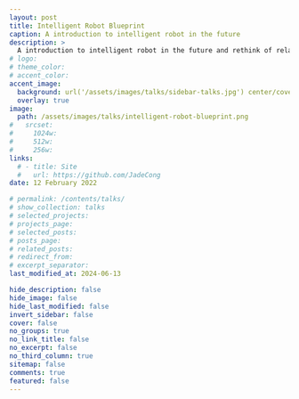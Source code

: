 ```yaml
---
layout: post
title: Intelligent Robot Blueprint
caption: A introduction to intelligent robot in the future
description: >
  A introduction to intelligent robot in the future and rethink of relationship between human beings and robots.
# logo:
# theme_color:
# accent_color:
accent_image:
  background: url('/assets/images/talks/sidebar-talks.jpg') center/cover
  overlay: true
image:
  path: /assets/images/talks/intelligent-robot-blueprint.png
#   srcset:
#     1024w:
#     512w:
#     256w:
links:
  # - title: Site
  #   url: https://github.com/JadeCong
date: 12 February 2022

# permalink: /contents/talks/
# show_collection: talks
# selected_projects:
# projects_page:
# selected_posts:
# posts_page:
# related_posts:
# redirect_from:
# excerpt_separator:
last_modified_at: 2024-06-13

hide_description: false
hide_image: false
hide_last_modified: false
invert_sidebar: false
cover: false
no_groups: true
no_link_title: false
no_excerpt: false
no_third_column: true
sitemap: false
comments: true
featured: false
---
```

